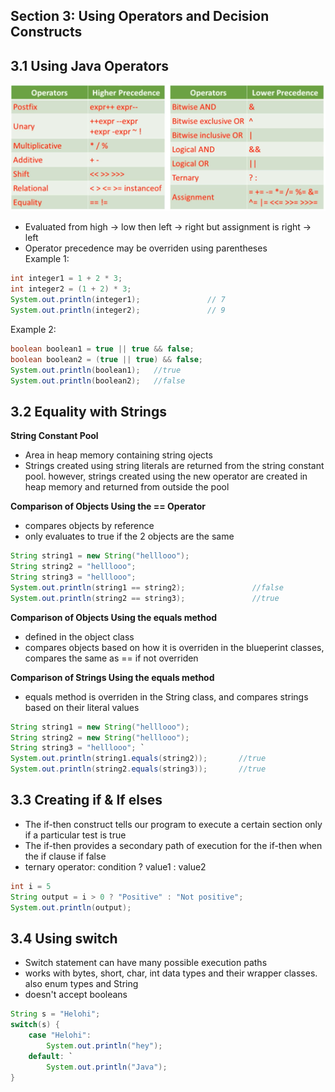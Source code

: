 ## Section 3: Using Operators and Decision Constructs
## 3.1 Using Java Operators
![Table of Operator Precedence in order](operator_precedence.png)
- Evaluated from high -> low then left -> right but assignment is right -> left
- Operator precedence may be overriden using parentheses   
Example 1:
```java
int integer1 = 1 + 2 * 3;
int integer2 = (1 + 2) * 3; 
System.out.println(integer1);               // 7 
System.out.println(integer2);               // 9 
```
Example 2:
```java
boolean boolean1 = true || true && false; 
boolean boolean2 = (true || true) && false; 
System.out.println(boolean1);   //true 
System.out.println(boolean2);   //false 
```

## 3.2 Equality with Strings
**String Constant Pool**
- Area in heap memory containing string ojects
- Strings created using string literals are returned from the string constant pool. however, strings created using the new operator are created in heap memory and returned from outside the pool

**Comparison of Objects Using the == Operator**
- compares objects by reference
- only evaluates to true if the 2 objects are the same
```java
String string1 = new String("helllooo");
String string2 = "helllooo";
String string3 = "helllooo";
System.out.println(string1 == string2);               //false 
System.out.println(string2 == string3);               //true 
```

**Comparison of Objects Using the equals method**
- defined in the object class
- compares objects based on how it is overriden in the blueperint classes, compares the same as == if not overriden

**Comparison of Strings Using the equals method**
- equals method is overriden in the String class, and compares strings based on their literal values
```java
String string1 = new String("helllooo");
String string2 = new String("helllooo");
String string3 = "helllooo"; `
System.out.println(string1.equals(string2));       //true
System.out.println(string2.equals(string3));       //true 
```

## 3.3 Creating if & If elses
- The if-then construct tells our program to execute a certain section only if a particular test is true
- The if-then provides a secondary path of execution for the if-then when the if clause if false
- ternary operator: condition ? value1 : value2
```java
int i = 5 
String output = i > 0 ? "Positive" : "Not positive";
System.out.println(output); 
```

## 3.4 Using switch
- Switch statement can have many possible execution paths
- works with bytes, short, char, int data types and their wrapper classes. also enum types and String
- doesn't accept booleans
```java
String s = "Helohi";
switch(s) {
    case "Helohi":
        System.out.println("hey");
    default: `
        System.out.println("Java"); 
}
```